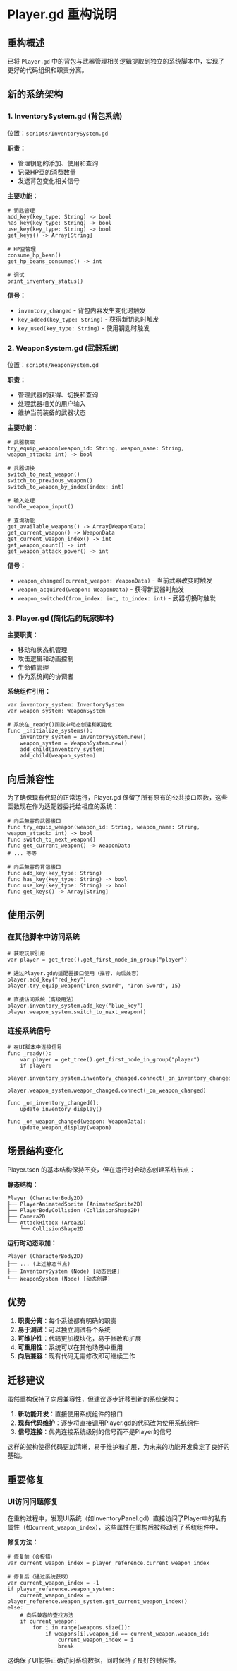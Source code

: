 # Player.gd 重构说明

## 重构概述

已将 `Player.gd` 中的背包与武器管理相关逻辑提取到独立的系统脚本中，实现了更好的代码组织和职责分离。

## 新的系统架构

### 1. InventorySystem.gd (背包系统)
位置：`scripts/InventorySystem.gd`

**职责：**
- 管理钥匙的添加、使用和查询
- 记录HP豆的消费数量
- 发送背包变化相关信号

**主要功能：**
```gdscript
# 钥匙管理
add_key(key_type: String) -> bool
has_key(key_type: String) -> bool
use_key(key_type: String) -> bool
get_keys() -> Array[String]

# HP豆管理
consume_hp_bean()
get_hp_beans_consumed() -> int

# 调试
print_inventory_status()
```

**信号：**
- `inventory_changed` - 背包内容发生变化时触发
- `key_added(key_type: String)` - 获得新钥匙时触发
- `key_used(key_type: String)` - 使用钥匙时触发

### 2. WeaponSystem.gd (武器系统)
位置：`scripts/WeaponSystem.gd`

**职责：**
- 管理武器的获得、切换和查询
- 处理武器相关的用户输入
- 维护当前装备的武器状态

**主要功能：**
```gdscript
# 武器获取
try_equip_weapon(weapon_id: String, weapon_name: String, weapon_attack: int) -> bool

# 武器切换
switch_to_next_weapon()
switch_to_previous_weapon()
switch_to_weapon_by_index(index: int)

# 输入处理
handle_weapon_input()

# 查询功能
get_available_weapons() -> Array[WeaponData]
get_current_weapon() -> WeaponData
get_current_weapon_index() -> int
get_weapon_count() -> int
get_weapon_attack_power() -> int
```

**信号：**
- `weapon_changed(current_weapon: WeaponData)` - 当前武器改变时触发
- `weapon_acquired(weapon: WeaponData)` - 获得新武器时触发
- `weapon_switched(from_index: int, to_index: int)` - 武器切换时触发

### 3. Player.gd (简化后的玩家脚本)
**主要职责：**
- 移动和状态机管理
- 攻击逻辑和动画控制
- 生命值管理
- 作为系统间的协调者

**系统组件引用：**
```gdscript
var inventory_system: InventorySystem
var weapon_system: WeaponSystem

# 系统在_ready()函数中动态创建和初始化
func _initialize_systems():
    inventory_system = InventorySystem.new()
    weapon_system = WeaponSystem.new()
    add_child(inventory_system)
    add_child(weapon_system)
```

## 向后兼容性

为了确保现有代码的正常运行，Player.gd 保留了所有原有的公共接口函数，这些函数现在作为适配器委托给相应的系统：

```gdscript
# 向后兼容的武器接口
func try_equip_weapon(weapon_id: String, weapon_name: String, weapon_attack: int) -> bool
func switch_to_next_weapon()
func get_current_weapon() -> WeaponData
# ... 等等

# 向后兼容的背包接口
func add_key(key_type: String)
func has_key(key_type: String) -> bool
func use_key(key_type: String) -> bool
func get_keys() -> Array[String]
```

## 使用示例

### 在其他脚本中访问系统

```gdscript
# 获取玩家引用
var player = get_tree().get_first_node_in_group("player")

# 通过Player.gd的适配器接口使用（推荐，向后兼容）
player.add_key("red_key")
player.try_equip_weapon("iron_sword", "Iron Sword", 15)

# 直接访问系统（高级用法）
player.inventory_system.add_key("blue_key")
player.weapon_system.switch_to_next_weapon()
```

### 连接系统信号

```gdscript
# 在UI脚本中连接信号
func _ready():
    var player = get_tree().get_first_node_in_group("player")
    if player:
        player.inventory_system.inventory_changed.connect(_on_inventory_changed)
        player.weapon_system.weapon_changed.connect(_on_weapon_changed)

func _on_inventory_changed():
    update_inventory_display()

func _on_weapon_changed(weapon: WeaponData):
    update_weapon_display(weapon)
```

## 场景结构变化

Player.tscn 的基本结构保持不变，但在运行时会动态创建系统节点：

**静态结构：**
```
Player (CharacterBody2D)
├── PlayerAnimatedSprite (AnimatedSprite2D)
├── PlayerBodyCollision (CollisionShape2D)
├── Camera2D
└── AttackHitbox (Area2D)
    └── CollisionShape2D
```

**运行时动态添加：**
```
Player (CharacterBody2D)
├── ... (上述静态节点)
├── InventorySystem (Node) [动态创建]
└── WeaponSystem (Node) [动态创建]
```

## 优势

1. **职责分离**：每个系统都有明确的职责
2. **易于测试**：可以独立测试各个系统
3. **可维护性**：代码更加模块化，易于修改和扩展
4. **可重用性**：系统可以在其他场景中重用
5. **向后兼容**：现有代码无需修改即可继续工作

## 迁移建议

虽然重构保持了向后兼容性，但建议逐步迁移到新的系统架构：

1. **新功能开发**：直接使用系统组件的接口
2. **现有代码维护**：逐步将直接调用Player.gd的代码改为使用系统组件
3. **信号连接**：优先连接系统级别的信号而不是Player的信号

这样的架构使得代码更加清晰，易于维护和扩展，为未来的功能开发奠定了良好的基础。

## 重要修复

### UI访问问题修复
在重构过程中，发现UI系统（如InventoryPanel.gd）直接访问了Player中的私有属性（如`current_weapon_index`），这些属性在重构后被移动到了系统组件中。

**修复方法：**
```gdscript
# 修复前（会报错）
var current_weapon_index = player_reference.current_weapon_index

# 修复后（通过系统获取）
var current_weapon_index = -1
if player_reference.weapon_system:
    current_weapon_index = player_reference.weapon_system.get_current_weapon_index()
else:
    # 向后兼容的查找方法
    if current_weapon:
        for i in range(weapons.size()):
            if weapons[i].weapon_id == current_weapon.weapon_id:
                current_weapon_index = i
                break
```

这确保了UI能够正确访问系统数据，同时保持了良好的封装性。 
